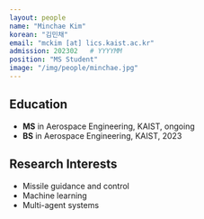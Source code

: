 ```yaml
---
layout: people
name: "Minchae Kim"
korean: "김민채"
email: "mckim [at] lics.kaist.ac.kr"
admission: 202302   # YYYYMM
position: "MS Student"
image: "/img/people/minchae.jpg"
---
```


## Education

- **MS** in Aerospace Engineering, KAIST, ongoing
- **BS** in Aerospace Engineering, KAIST, 2023

## Research Interests

- Missile guidance and control
- Machine learning
- Multi-agent systems